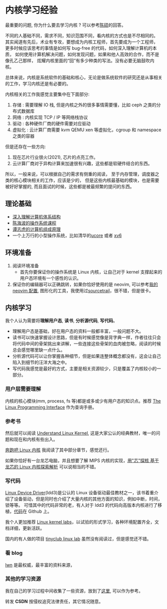 # 内核学习经验
最重要的问题, 你为什么要去学习内核 ? 可以参考[陈硕](https://www.zhihu.com/question/20541014/answer/93312920)的回答。

不同的人基础不同，需求不同，知识范围不同，看内核的方式也是不尽相同的。
其实闻道有先后，术业有专攻，要想成为内核工程师，首先要成为一个工程师，
更多时候应该思考的事情是如何写 bug-free 的代码，如何深入理解计算机的本质，
如何使用计算机解决问题，如何发现问题，如果和他人高效的合作，而不是像孔乙己那样，
炫耀内核里面的“回”有多少种类的写法。没有必要无脑鼓吹内核。

总体来说，内核是系统软件的基础和核心，无论是做系统软件的研究还是从事相关的工作，学习内核还是有必要的。

内核相关的工作我感觉主要集中在下面部分:
1. 存储 : 需要理解 IO 栈, 但是内核之外的很多事情需要懂，比如 ceph 之类的分布式数据库
2. 网络 : 内核实现 TCP / IP 等网络栈协议
3. 驱动 : 各种硬件厂商的硬件需要对应驱动
4. 虚拟化 : 云计算厂商需要 kvm QEMU xen 等虚拟化，cgroup 和 namespace 之类的容器

但是还存在一些方向:
1. 现在芯片行业很火(2021), 芯片的点亮工作。
2. 云计算厂商对于异构计算来加速很有兴趣，这些都是软硬件结合的东西。

所以，一般来说，可以根据自己的需求有侧重的阅读，
至于内存管理，调度器之类的核心模块相关的工作，应该是少的，
但是这些内核最基础的模块，也是需要被好好掌握的, 而且面试的时候，这些都是被最频繁的提问的东西。

## 理论基础
- [深入理解计算机体系结构](https://book.douban.com/subject/26912767/)
- [陈海波的操作系统课程](https://ipads.se.sjtu.edu.cn/mospi/)
- [谭志虎的计算机组成原理](https://www.ryjiaoyu.com/book/details/42720)
- 一个上万行的小型操作系统，比如清华的[ucore](https://github.com/chyyuu/ucore_os_lab) 或者 [xv6](https://github.com/mit-pdos/xv6-riscv)

## 环境准备
1. 阅读环境准备
    - 首先你要保证你的操作系统是 Linux 内核，让自己对于 kernel 支撑起来的用户态环境有一个感性的认识。
2. 保证你的编辑器可以正确跳转，如果你恰好使用的是 neovim, 可以参考[我的 neovim 配置](https://github.com/Martins3/My-Linux-config), 图形化的工具，我使用过[sourcetrail](https://www.sourcetrail.com/)，很不错，但是很卡。


## 内核学习
我个人认为需要将**理解用户态**, **读书**, **分析源代码**, **写代码**。
- 理解用户态是基础，好在用户态的资料一般都丰富，一般问题不大。
- 读书可以快速掌握设计思路，但是有时候感觉像是背字典一样，作者往往只会将代码中间的骨架挑出来讲解，一些连接这些骨架的血肉被忽略，阅读的时候总会感觉哪里缺一点什么。
- 分析源代码可以让你掌握各种细节，但是如果连整体概念都没有，这会让自己陷入到细节的汪洋大海之中。
- 写代码我感觉是最好的方式，主要是相关资源较少，只是覆盖了内核较小的一部分。

### 用户层需要理解
内核的核心模块(mm, process, fs 等)都是或多或少有用户态的知识点。推荐 [The Linux Programming Interface](https://book.douban.com/subject/4292217/) 作为查询手册。

### 参考书
然后就可以阅读 [Understand Linux Kernel](https://book.douban.com/subject/1767120/), 这是大家公认的经典教材，唯一的问题和现在和内核有些出入。

[奔跑吧 Linux 内核](https://book.douban.com/subject/35283154/) 我阅读了其中部分章节，感觉还行。

如果你恰好有一台龙芯电脑，并且想要了解 MIPS 内核的实现，[用"芯"探核 基于龙芯的 Linux 内核探索解析](https://book.douban.com/subject/35166926/) 可以说相当的不错。

### 写代码
[Linux Device Driver](https://lwn.net/Kernel/LDD3/)(ldd3)是公认的 Linux 设备驱动最佳教材之一，该书着重介绍了设备驱动，但是同时也介绍了大量内核的其他方面的知识，例如中断，时间，锁等等。
可惜其中的代码非常的老，有人对于 ldd3 的代码向高版本内核进行了移植，[代码](https://github.com/martinezjavier/ldd3)在 Github 上。

我个人更加推荐 [Linux kernel labs](https://linux-kernel-labs.github.io)，以试验的形式学习，各种环境配置齐全，文档详细，更新活跃。

国内的有人做的项目 [tinyclub linux lab](https://github.com/tinyclub/linux-lab) 虽然没有阅读过，但是感觉还不错。

### 看 blog
[lwn](https://lwn.net/Kernel/Index/) 是最权威，最丰富的资料来源，

### 其他的学习资源
我在自己的学习过程中间收集了一些资源，放到了[这里](https://github.com/Martins3/Martins3.github.io/blob/master/os/os-route.md), 可以作为参考。

转发 **CSDN** 按侵权追究法律责任，其它情况随意。
